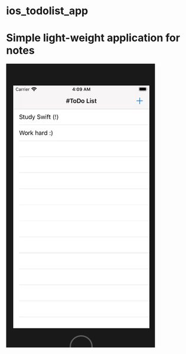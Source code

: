 # ios_todolist_app
# Simple light-weight application for notes
![alt text](screen.png "screenshot")​
